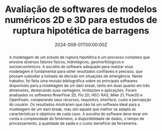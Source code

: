 ﻿---
abstract: 'A modelagem de um estudo de ruptura hipotética é um processo complexo que envolve diversos fatores físicos, hidrológicos, geomorfológicos e socioeconômicos. A escolha do software adequado para realizar essa modelagem é fundamental para obter resultados confiáveis e precisos, que possam subsidiar a tomada de decisão em situações de emergência. Neste trabalho, foi feita uma revisão bibliográfica sobre os principais softwares disponíveis para a modelagem de um dam break, tanto em duas quanto em três dimensões, destacando suas vantagens, limitações e aplicações. Foram analisados os softwares RiverFlow 2D, Flo 2D, HEC-RAS, Mike 21, Flow3D e OpenFoam, comparando seus recursos, requisitos, interface, custo e percepção do usuário. Os resultados mostraram que não há um software ideal para a modelagem de um dam break, mas sim aquele que melhor se adapta às características e objetivos de cada caso. A escolha do software deve levar em conta a complexidade do fenômeno, a disponibilidade de dados, o tempo de processamento, a qualidade da saída e o custo-benefício da ferramenta.' 
authors:
- Stella Braga de Andrade
- Wesley Leonel de Souza
- Ana Clara Gomes de Araújo
- Ana Carolina Canossa Becker
- Vítor Lages do Vale

date: "2024-008-01T00:00:00Z"
doi: 
featured: true
projects:
- example
publication: II FLUHIDROS - Simpósio Nacional de Mecânica dos Fluidos e Hidráulica e XVI ENES - Encontro Nacional de Engenharia de Sedimentos
publication_short: 
publication_types:
- "1"
publishDate: "2024-08-01T00:00:00Z"
summary: 
tags: [Modelagem Hidrodinâmica, HEC-RAS, RiverFlow2D, HIDROBR]
title: 'Avaliação de softwares de modelos numéricos 2D e 3D para estudos de ruptura hipotética de barragens'
url_code: ""
url_dataset: ""
url_pdf: "publication/modelos_numericos_2024/modelos_numericos.pdf"
url_poster: ""
url_project: ""
url_slides: ""
url_source: ""
url_video: ""
---

